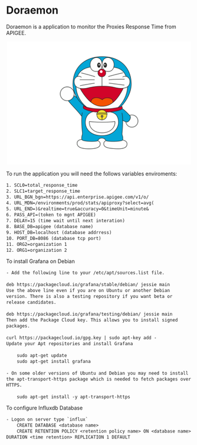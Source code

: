 # Doraemon

Doraemon is a application to monitor the Proxies Response Time from APIGEE.

<p align="center">
  <img width="500px" src="Doraemon.png" alt='Doraemon'>
</p>


To run the application you will need the follows variables enviroments:

    1. SCL0=total_response_time
	2. SLC1=target_response_time
	3. URL_BGN_bgn=https://api.enterprise.apigee.com/v1/o/
	4. URL_MDN=/environments/prod/stats/apiproxy?select=avg(
	5. URL_END=)&realtime=true&accuracy=0&timeUnit=minute&
	6. PASS_API=(token to mgnt APIGEE)
	7. DELAY=15 (time wait until next interation)
	8. BASE_DB=apigee (database name)
	9. HOST_DB=localhost (database addrress)
	10. PORT_DB=8086 (database tcp port)
	11. ORG2=organization 1
	12. ORG1=organization 2

To install Grafana on Debian

	- Add the following line to your /etc/apt/sources.list file.

	deb https://packagecloud.io/grafana/stable/debian/ jessie main
	Use the above line even if you are on Ubuntu or another Debian version. There is also a testing repository if you want beta or release candidates.

	deb https://packagecloud.io/grafana/testing/debian/ jessie main
	Then add the Package Cloud key. This allows you to install signed packages.

	curl https://packagecloud.io/gpg.key | sudo apt-key add -
	Update your Apt repositories and install Grafana

		sudo apt-get update
		sudo apt-get install grafana

	- On some older versions of Ubuntu and Debian you may need to install the apt-transport-https package which is needed to fetch packages over HTTPS.

		sudo apt-get install -y apt-transport-https

To configure Influxdb Database

	- Logon on server type `influx`
		CREATE DATABASE <database name>
		CREATE RETENTION POLICY <retention policy name> ON <database name> DURATION <time retention> REPLICATION 1 DEFAULT




